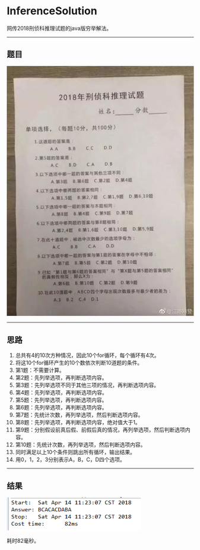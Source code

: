 # InferenceSolution
网传2018刑侦科推理试题的java版穷举解法。

---
## 题目

![](2018.jpg)

---
## 思路

1. 总共有4的10次方种情况，因此10个for循环，每个循环有4次。
2. 将这10个for循环产生的10个数依次判断10道题的条件。
3. 第1题：不需要计算。
4. 第2题：先列举选项，再判断选项内容。
5. 第3题：先列举选项不同于其他三项的情况，再判断选项内容。
6. 第4题：先列举选项，再判断选项内容。
7. 第5题：先列举选项，再判断选项内容。
8. 第6题：先列举选项，再判断选项内容。
9. 第7题：先统计次数，再列举选项，然后判断选项内容。
10. 第8题：先列举选项，再判断选项内容，绝对值大于1。
11. 第9题：分别假设前真后假、前假后真的情况，再列举选项，然后判断选项内容。
12. 第10题：先统计次数，再列举选项，然后判断选项内容。
13. 同时满足以上10个条件则跳出所有循环，输出结果。
14. 用0，1，2，3分别表示A，B，C，D四个选项。

---
## 结果

![](console.png)

耗时82毫秒。
